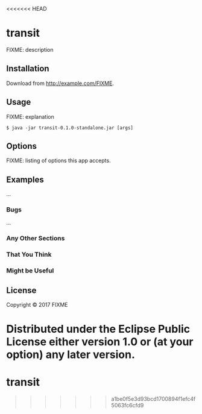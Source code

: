 <<<<<<< HEAD
# transit

FIXME: description

## Installation

Download from http://example.com/FIXME.

## Usage

FIXME: explanation

    $ java -jar transit-0.1.0-standalone.jar [args]

## Options

FIXME: listing of options this app accepts.

## Examples

...

### Bugs

...

### Any Other Sections
### That You Think
### Might be Useful

## License

Copyright © 2017 FIXME

Distributed under the Eclipse Public License either version 1.0 or (at
your option) any later version.
=======
# transit
>>>>>>> a1be0f5e3d93bcd1700894f1efc4f5063fc6cfd9
